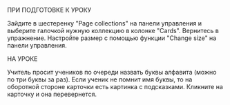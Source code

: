ПРИ ПОДГОТОВКЕ К УРОКУ

Зайдите в шестеренку "Page collections" на панели управления и выберите галочкой нужную коллекцию в колонке "Cards". Вернитесь в упражнение. Настройте размер с помощью функции "Change size" на панели управления.

НА УРОКЕ

Учитель просит учеников по очереди назвать буквы алфавита (можно по три буквы за раз). Если ученик не помнит имя буквы, то на оборотной стороне карточки есть картинка с подсказками. Кликните на карточку и она перевернется.
